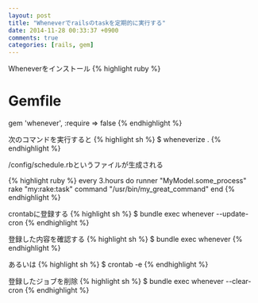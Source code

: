 ```yaml
---
layout: post
title: "Wheneverでrailsのtaskを定期的に実行する"
date: 2014-11-28 00:33:37 +0900
comments: true
categories: [rails, gem]
---
```


Wheneverをインストール
{% highlight ruby %}
# Gemfile
gem 'whenever', :require => false
{% endhighlight %}

次のコマンドを実行すると
{% highlight sh %}
$ wheneverize .
{% endhighlight %}

/config/schedule.rbというファイルが生成される

{% highlight ruby %}
every 3.hours do
  runner "MyModel.some_process"
  rake "my:rake:task"
  command "/usr/bin/my_great_command"
end
{% endhighlight %}

crontabに登録する
{% highlight sh %}
$ bundle exec whenever --update-cron
{% endhighlight %}

登録した内容を確認する
{% highlight sh %}
$ bundle exec whenever
{% endhighlight %}

あるいは
{% highlight sh %}
$ crontab -e
{% endhighlight %}

登録したジョブを削除
{% highlight sh %}
$ bundle exec whenever --clear-cron
{% endhighlight %}

